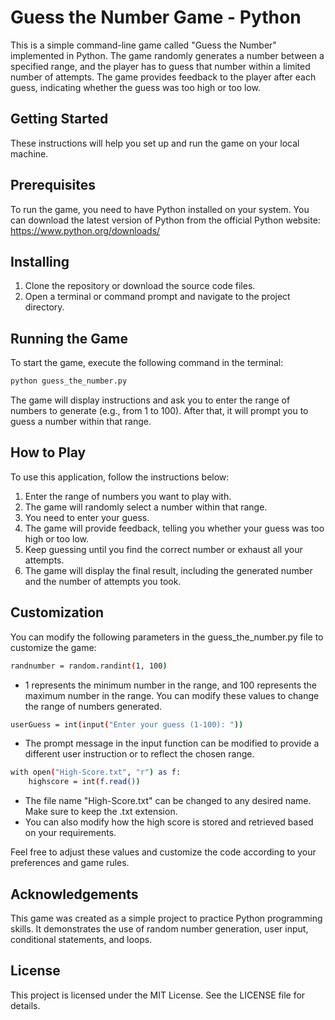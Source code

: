 # Guess the Number Game - Python

This is a simple command-line game called "Guess the Number" implemented in Python. The game randomly generates a number between a specified range, and the player has to guess that number within a limited number of attempts. The game provides feedback to the player after each guess, indicating whether the guess was too high or too low.

## Getting Started

These instructions will help you set up and run the game on your local machine.

## Prerequisites

To run the game, you need to have Python installed on your system. You can download the latest version of Python from the official Python website: https://www.python.org/downloads/

## Installing

1. Clone the repository or download the source code files.
2. Open a terminal or command prompt and navigate to the project directory.

## Running the Game

To start the game, execute the following command in the terminal:

```bash
python guess_the_number.py
```
The game will display instructions and ask you to enter the range of numbers to generate (e.g., from 1 to 100). After that, it will prompt you to guess a number within that range.

## How to Play

To use this application, follow the instructions below:

1. Enter the range of numbers you want to play with.
2. The game will randomly select a number within that range.
3. You need to enter your guess.
4. The game will provide feedback, telling you whether your guess was too high or too low.
5. Keep guessing until you find the correct number or exhaust all your attempts.
6. The game will display the final result, including the generated number and the number of attempts you took.

## Customization

You can modify the following parameters in the guess_the_number.py file to customize the game:

```bash
randnumber = random.randint(1, 100)
```
-  1 represents the minimum number in the range, and 100 represents the maximum number in the range. You can modify these values to change the range of numbers generated.
```bash
userGuess = int(input("Enter your guess (1-100): "))
```

-  The prompt message in the input function can be modified to provide a different user instruction or to reflect the chosen range.
```bash
with open("High-Score.txt", "r") as f:
    highscore = int(f.read())
```

-  The file name "High-Score.txt" can be changed to any desired name. Make sure to keep the .txt extension.
-  You can also modify how the high score is stored and retrieved based on your requirements.

Feel free to adjust these values and customize the code according to your preferences and game rules.

## Acknowledgements

This game was created as a simple project to practice Python programming skills. It demonstrates the use of random number generation, user input, conditional statements, and loops.

## License
This project is licensed under the MIT License. See the LICENSE file for details.
